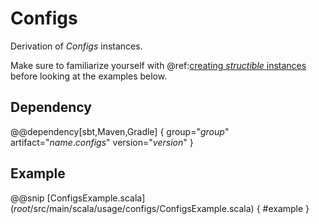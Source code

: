 # Configs

Derivation of _Configs_ instances.

Make sure to familiarize yourself with @ref:[creating _structible_ instances](../index.md) before looking at the examples below.

## Dependency

@@dependency[sbt,Maven,Gradle] {
    group="$group$"
    artifact="$name.configs$"
    version="$version$"
}


## Example

@@snip [ConfigsExample.scala] ($root$/src/main/scala/usage/configs/ConfigsExample.scala) { #example }
